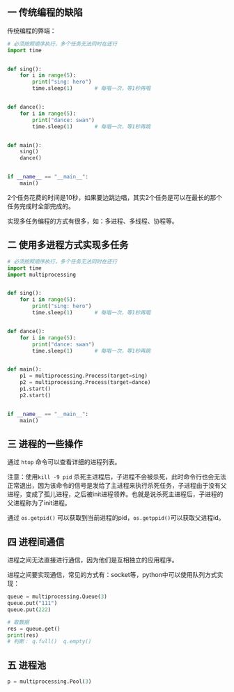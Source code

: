 ## 一 传统编程的缺陷

传统编程的弊端：
```py
# 必须按照顺序执行，多个任务无法同时在还行
import time


def sing():
    for i in range(5):
        print("sing: hero")
        time.sleep(1)       # 每唱一次，等1秒再唱


def dance():
    for i in range(5):
        print("dance: swan")
        time.sleep(1)       # 每唱一次，等1秒再跳


def main():
    sing()
    dance()


if __name__ == "__main__":
    main()
```
2个任务花费的时间是10秒，如果要边跳边唱，其实2个任务是可以在最长的那个任务完成时全部完成的。

实现多任务编程的方式有很多，如：多进程、多线程、协程等。    

## 二 使用多进程方式实现多任务

```py
# 必须按照顺序执行，多个任务无法同时在还行
import time
import multiprocessing


def sing():
    for i in range(5):
        print("sing: hero")
        time.sleep(1)       # 每唱一次，等1秒再唱


def dance():
    for i in range(5):
        print("dance: swan")
        time.sleep(1)       # 每唱一次，等1秒再跳


def main():
    p1 = multiprocessing.Process(target=sing)
    p2 = multiprocessing.Process(target=dance)
    p1.start()
    p2.start()


if __name__ == "__main__":
    main()
```
## 三 进程的一些操作

通过 `htop` 命令可以查看详细的进程列表。  

注意：使用`kill -9 pid` 杀死主进程后，子进程不会被杀死，此时命令行也会无法正常退出，因为该命令的信号是发给了主进程来执行杀死任务，子进程由于没有父进程，变成了孤儿进程，之后被init进程领养。也就是说杀死主进程后，子进程的父进程称为了init进程。  

通过 `os.getpid()` 可以获取到当前进程的pid，`os.getppid()`可以获取父进程id。  

## 四 进程间通信

进程之间无法直接进行通信，因为他们是互相独立的应用程序。  

进程之间要实现通信，常见的方式有：socket等，python中可以使用队列方式实现：
```py
queue = multiprocessing.Queue(3)
queue.put("111")
queue.put(222)

# 取数据
res = queue.get()
print(res)
# 判断： q.full()  q.empty()
```

## 五 进程池

```py
p = multiprocessing.Pool(3)
```

